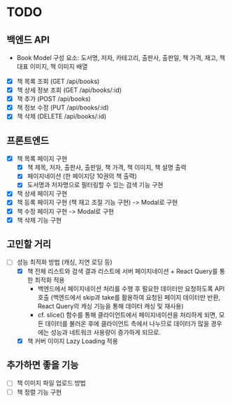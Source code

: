 # TODO

## 백엔드 API

- Book Model 구성 요소: 도서명, 저자, 카테고리, 출판사, 출판일, 책 가격, 재고, 책 대표 이미지, 책 이미지 배열
- [x] 책 목록 조회 (GET /api/books)
- [x] 책 상세 정보 조회 (GET /api/books/:id)
- [x] 책 추가 (POST /api/books)
- [x] 책 정보 수정 (PUT /api/books/:id)
- [x] 책 삭제 (DELETE /api/books/:id)

## 프론트엔드

- [x] 책 목록 페이지 구현
  - [x] 책 제목, 저자, 출판사, 출판일, 책 가격, 책 이미지, 책 설명 출력
  - [x] 페이지네이션 (한 페이지당 10권의 책 출력)
  - [x] 도서명과 저자명으로 필터링할 수 있는 검색 기능 구현
- [x] 책 상세 페이지 구현
- [x] 책 등록 페이지 구현 (책 재고 조절 기능 구현) -> Modal로 구현
- [x] 책 수정 페이지 구현 -> Modal로 구현
- [x] 책 삭제 기능 구현

## 고민할 거리

- [ ] 성능 최적화 방법 (캐싱, 지연 로딩 등)
  - [x] 책 전체 리스트와 검색 결과 리스트에 서버 페이지네이션 + React Query를 통한 최적화 적용
    - 백엔드에서 페이지네이션 처리를 수행 후 필요한 데이터만 요청하도록 API 호출 (백엔드에서 skip과 take를 활용하여 요청된 페이지 데이터만 반환, React Query의 캐싱 기능을 통해 데이터 캐싱 및 재사용)
    - cf. slice() 함수를 통해 클라이언트에서 페이지네이션을 처리하게 되면, 모든 데이터를 불러온 후에 클라이언트 측에서 나누므로 데이터가 많을 경우에는 성능과 네트워크 사용량이 증가하게 되므로.
  - [x] 책 커버 이미지 Lazy Loading 적용

## 추가하면 좋을 기능

- [ ] 책 이미지 파일 업로드 방법
- [ ] 책 정렬 기능 구현
